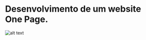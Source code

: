 # Desenvolvimento de um website One Page.

![alt text](https://i.ibb.co/PghWyCX/Screen-Shot-2021-09-16-at-17-28-08.png)


